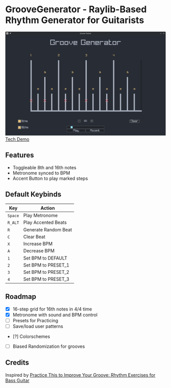 # GrooveGenerator - Raylib-Based Rhythm Generator for Guitarists
![Screenshot](docs/screenshot.png)
[Tech Demo](https://youtu.be/6No4EbDdkJ8)


## Features
- Toggleable 8th and 16th notes
- Metronome synced to BPM
- Accent Button to play marked steps

## Default Keybinds
| Key     | Action               |
|---------|----------------------|
| `Space` | Play Metronome       |
| `R_ALT` | Play Accented Beats  |
| `R`     | Generate Random Beat |
| `C`     | Clear Beat           |
| `X`     | Increase BPM         |
| `A`     | Decrease BPM         |
| `1`     | Set BPM to DEFAULT   |
| `2`     | Set BPM to PRESET_1  |
| `3`     | Set BPM to PRESET_2  |
| `4`     | Set BPM to PRESET_3  |

## Roadmap
- [x] 16-step grid for 16th notes in 4/4 time
- [x] Metronome with sound and BPM control
- [ ] Presets for Practicing
- [ ] Save/load user patterns
- [?] Colorschemes
- [ ] Biased Randomization for grooves

## Credits
Inspired by [Practice This to Improve Your Groove: Rhythm Exercises for Bass Guitar](https://www.youtube.com/watch?v=scSnv1srs5w)
